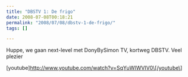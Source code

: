 ```yaml
---
title: "DBSTV 1: De frigo"
date: 2008-07-08T00:18:21
permalink: "2008/07/08/dbstv-1-de-frigo/"
tags: []

---
```

Huppe, we gaan next-level met DonyBySimon TV, kortweg DBSTV. Veel plezier

\[youtube\]<http://www.youtube.com/watch?v=SqYuWIWVIV0\[/youtube\>]
